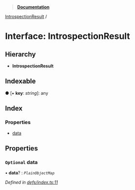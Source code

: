 > **[Documentation](../README.md)**

[IntrospectionResult](introspectionresult.md) /

# Interface: IntrospectionResult

## Hierarchy

* **IntrospectionResult**

## Indexable

● \[▪ **key**: *string*\]: any

## Index

### Properties

* [data](introspectionresult.md#optional-data)

## Properties

### `Optional` data

• **data**? : *`PlainObjectMap`*

*Defined in [defs/index.ts:11](https://github.com/badbatch/graphql-box/blob/43ddea2/packages/cli/src/defs/index.ts#L11)*